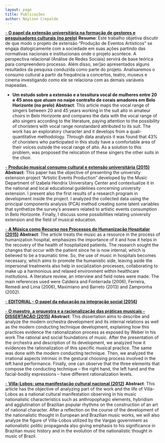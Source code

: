 ```yaml
---
layout: page
title: Publicações
author: Neylson Crepalde
---
```

[ - **O papel da extensão universitária na formação de gestores e pesquisadores culturais (no prelo)**](http://neylsoncrepalde.wix.com/extensaopea#!quem-somos/uaytg)
**Resumo**: Este trabalho objetiva discutir de que modo o projeto de extensão “Produção de Eventos Artísticos” se engaja dialogicamente com a sociedade em suas ações partindo das normativas nacionais e institucionais onde o projeto acontece. A perspectiva relacional (Análise de Redes Sociais) servirá de base teórica para compreendero processo. Além disso, ser]ao apresentados alguns resultados da pesquisa conduzida como parte do projeto. Analisaremos o consumo cultural a partir da frequência a concertos, teatro, museus e cinema investigando como ele se relaciona com as demais variáveis mapeadas.



 - **Um estudo sobre a extensão e a tessitura vocal de mulheres entre 20 e 45 anos que atuam no naipe contralto de corais amadores em Belo Horizonte (no prelo)**
**Abstract**: This article maps the vocal range of singers between 20 and 45 years working in the suit alto in amateur choirs in Belo Horizonte and compares the data with the vocal range of alto singers according to the literature, paying attention to the possibility of choristers with vocal range nonstandard attributed to its suit. The work has an exploratory character and it develops from a quali-quantitative methodology. Through data analysis it was found that 43% of choristers who participated in this study have a comfortable area of their voices outside the vocal range of alto. As a solution to this problem, was proposed the relocation of these singers the other suits in the choir.



[ - **Produção musical consumo cultural e extensão universitária (2015)**](https://www.academia.edu/19892778/Musical_production_cultural_consumption_and_university_extension)
**Abstract**: This paper has the objective of presenting the university extension project “Artistic Events Production” developed by the Music Department of Izabela Hendrix Universitary Center and contextualize it in the national and local educational guidelines concerning university extension. I present also the first results of a research program in development inside the project. I analyzed the collected data using the principal components analysis (PCA) method creating some latent variables that synthetize the survey’s answers related to artistic events consumption in Belo Horizonte. Finally, I discuss some possibilities relating university extension and the field of musical education.



[ - **A Música como Recurso nos Processos de Humanização Hospitalar (2015)**](https://www.academia.edu/13453135/A_M%C3%BAsica_Como_Recurso_nos_Processos_de_Humaniza%C3%A7%C3%A3o_Hospitalar)
**Abstract**: The article treats the music as a resource in the process of humanization hospital, emphasizes the importance of it and how it helps in the recovery of the health of hospitalized patients. The research sought the changes that occur with the patient since he is now internal, which is believed to be a traumatic time. So, the use of music in hospitals becomes necessary, which aims to promote the humanistic side, leaving aside the impersonal treatments also help in socialization processes, collaborating to make up a harmonious and relaxed environment within healthcare institutions. A literature review, an interview and field notes were made. The main references used were Caldeira and Fonterrada (2006), Ferreira, Remedi and Lima (2006), Maximiano and Barreto (2013) and Zampronha (2002).



[ - **EDITORIAL - O papel da educação na integração social (2014)**](https://www.academia.edu/11415761/EDITORIAL_-_O_papel_da_educa%C3%A7%C3%A3o_na_integra%C3%A7%C3%A3o_social)



[ - **O maestro, a orquestra e a racionalização das práticas musicais - DISSERTAÇÃO (2015)**](https://www.academia.edu/11012264/O_maestro_a_orquestra_e_a_racionaliza%C3%A7%C3%A3o_das_pr%C3%A1ticas_musicais)
**Abstract**: This dissertation aims to describe and analyze the modern orchestra development and its internal relations as well as the modern conducting technique development, explaining how this practices evidence the rationalization process as exposed by Weber in his work The rational and social foundations of music. After the presentation of the orchestra and description of its development, we analyzed how it evidences the rationalization of this specific musical practice. The same was done with the modern conducting technique. Then, we analyzed the irrational aspects intrinsic in the gestural choosing process involved in the left hand performance. Finally, one can observe that the three elements that compose the conducting technique – the right hand, the left hand and the facial-bodily expressions – have different rationalization levels.



[ - **Villa-Lobos: uma manifestação cultural nacional (2012)**](https://www.academia.edu/3525478/Villa-Lobos_uma_manifesta%C3%A7%C3%A3o_cultural_nacional)
**Abstract**: This article has the objective of analyzing part of the work and the life of Villa-Lobos as a national cultural manifestation observing in his music nationalistic characteristics such as anthropophagic elements, hybridism and agglutination of Brazilian popular rhythms on the construction of an art of national character. After a reflection on the course of the development of the nationalistic thought in European and Brazilian music works, we will also analyze the figure of Villa-Lobos utilized by the Vargas government as nationalistic politic propaganda also giving emphasis to his significance in Brazilian music history and in the evolution of the nationalistic thought in music of Brazil.
